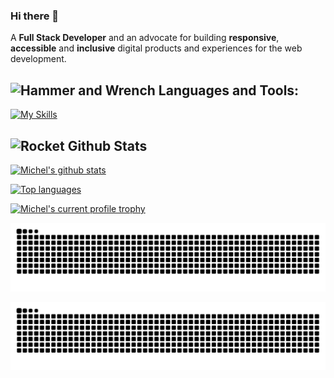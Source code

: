 ### Hi there 👋


A **Full Stack Developer**  and an advocate for building **responsive**, **accessible** and **inclusive** digital products and experiences for the web development.

## <img src="https://raw.githubusercontent.com/Tarikul-Islam-Anik/Animated-Fluent-Emojis/master/Emojis/Objects/Hammer%20and%20Wrench.png" alt="Hammer and Wrench" width="30" height="30" /> **Languages and Tools:**  

[![My Skills](https://skillicons.dev/icons?i=html,css,tailwind,js,ts,php,python,react,vue,next,nuxt,nest,vite,ruby,dotnet,rails,expressjs,nodejs,mysql,postgresql,mongodb,firebase,md,git,github,vscode,jest,styledcomponents,postman,stackoverflow&perline=13)](#)

## <img src="https://raw.githubusercontent.com/Tarikul-Islam-Anik/Animated-Fluent-Emojis/master/Emojis/Travel%20and%20places/Rocket.png" alt="Rocket" width="30" height="30" /> Github Stats 

 [![Michel's github stats](https://bad-apple-github-readme.vercel.app/api?username=cyberloop001&show_icons=true&count_private=true&line_height=20&icon_color=00b3ff&theme=blue-green&title_color=00b3ff)](#)
 
 [![Top languages](https://github-readme-mwendwa.vercel.app/api/top-langs/?username=cyberloop001&layout=compact&count_private=true&theme=blue-green&title_color=00b3ff)](#)

<!-- [![Michel's current streak](https://streak-stats.demolab.com/?user=cyberloop001&count_private=true&theme=blue-green&title_color=00b3ff)](#) -->

[![Michel's current profile trophy](https://github-profile-trophy.vercel.app/?username=cyberloop001)](#)

![github contribution grid snake animation](https://raw.githubusercontent.com/cyberloop001/cyberloop001/snake/github-contribution-grid-snake-dark.svg#gh-dark-mode-only)

![github contribution grid snake animation](https://raw.githubusercontent.com/cyberloop001/cyberloop001/snake/github-contribution-grid-snake.svg#gh-light-mode-only)

